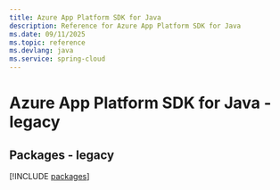 ```yaml
---
title: Azure App Platform SDK for Java
description: Reference for Azure App Platform SDK for Java
ms.date: 09/11/2025
ms.topic: reference
ms.devlang: java
ms.service: spring-cloud
---
```

# Azure App Platform SDK for Java - legacy
## Packages - legacy
[!INCLUDE [packages](app-platform-index.md)]